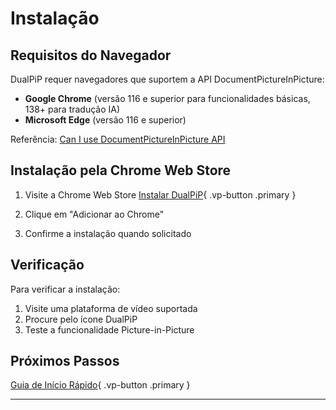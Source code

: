 # Instalação

## Requisitos do Navegador

DualPiP requer navegadores que suportem a API DocumentPictureInPicture:

- **Google Chrome** (versão 116 e superior para funcionalidades básicas, 138+ para tradução IA)
- **Microsoft Edge** (versão 116 e superior)

Referência: [Can I use DocumentPictureInPicture API](https://caniuse.com/?search=DocumentPictureInPicture)

## Instalação pela Chrome Web Store

1. Visite a Chrome Web Store
   [Instalar DualPiP](https://chromewebstore.google.com/detail/dualpip-%E2%80%93-bilingual-subti/ddkmobcljbfggkmibabekgpbighaogpn){ .vp-button .primary }

2. Clique em "Adicionar ao Chrome"

3. Confirme a instalação quando solicitado

## Verificação

Para verificar a instalação:

1. Visite uma plataforma de vídeo suportada
2. Procure pelo ícone DualPiP
3. Teste a funcionalidade Picture-in-Picture

## Próximos Passos

[Guia de Início Rápido](/pt/quick-start){ .vp-button .primary }

---
